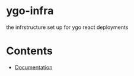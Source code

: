 # ygo-infra
the infrstructure set up for ygo react deployments

# Contents

- [Documentation](/docs)